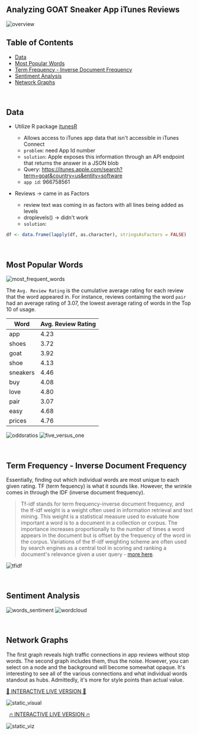 ## Analyzing GOAT Sneaker App iTunes Reviews  

![overview](https://i.imgur.com/54h28Rr.jpg)

## Table of Contents
- [Data](#data)
- [Most Popular Words](#most-popular-words)
- [Term Frequency - Inverse Document Frequency](#term-frequency---inverse-document-frequency)
- [Sentiment Analysis](#sentiment-analysis)
- [Network Graphs](#network-graphs)

&nbsp;
## Data

- Utilize R package [itunesR](https://github.com/amrrs/itunesr)
    - Allows access to iTunes app data that isn't accessible in iTunes Connect
    - `problem`: need App Id number
    - `solution`: Apple exposes this information through an API endpoint that returns the answer in a JSON blob
    - Query: https://itunes.apple.com/search?term=goat&country=us&entity=software
    - `app id`: 966758561

- Reviews -> came in as Factors
    - review text was coming in as factors with all lines being added as levels
    - droplevels() -> didn't work
    - `solution`:
&nbsp;
```r
df <- data.frame(lapply(df, as.character), stringsAsFactors = FALSE)
```

&nbsp;
## Most Popular Words

![most_frequent_words](https://i.imgur.com/Zb8YAP8.png)

The `Avg. Review Rating` is the cumulative average rating for each review that the word appeared in. For instance, reviews containing the word `pair` had an average rating of 3.07, the lowest average rating of words in the Top 10 of usage.

Word | Avg. Review Rating
-- | --
app | 4.23
shoes | 3.72
goat | 3.92
shoe | 4.13
sneakers | 4.46
buy | 4.08
love | 4.80
pair | 3.07
easy | 4.68
prices | 4.76

![oddsratios](https://i.imgur.com/d0HElNW.png)
![five_versus_one](https://i.imgur.com/3F5IlDU.jpg)

&nbsp;
## Term Frequency - Inverse Document Frequency

Essentially, finding out which individual words are most unique to each given rating. TF (term fequency) is what it sounds like. However, the wrinkle comes in through the IDF (inverse document frequency).

> Tf-idf stands for term frequency-inverse document frequency, and the tf-idf weight is a weight often used in information retrieval and text mining. This weight is a statistical measure used to evaluate how important a word is to a document in a collection or corpus. The importance increases proportionally to the number of times a word appears in the document but is offset by the frequency of the word in the corpus. Variations of the tf-idf weighting scheme are often used by search engines as a central tool in scoring and ranking a document's relevance given a user query - [more here](http://www.tfidf.com/).

![tfidf](https://i.imgur.com/0oYd11t.jpg)

&nbsp;
## Sentiment Analysis

![words_sentiment](https://i.imgur.com/HZSj5IK.png)
![wordcloud](https://i.imgur.com/3B8oVVN.jpg)

&nbsp;
## Network Graphs

The first graph reveals high traffic connections in app reviews without stop words. The second graph includes them, thus the noise. However, you can select on a node and the background will become somewhat opaque. It's interesting to see all of the various connections and what individual words standout as hubs. Admittedly, it's more for style points than actual value.  

[🚨 INTERACTIVE LIVE VERSION 🚨](http://baby-network.bitballoon.com)

![static_visual](https://i.imgur.com/nlhhXyg.png)  

&nbsp;
[🔥 INTERACTIVE LIVE VERSION 🔥](http://d3-bigram-network.bitballoon.com/)

![static_viz](https://i.imgur.com/LNewaPT.png)